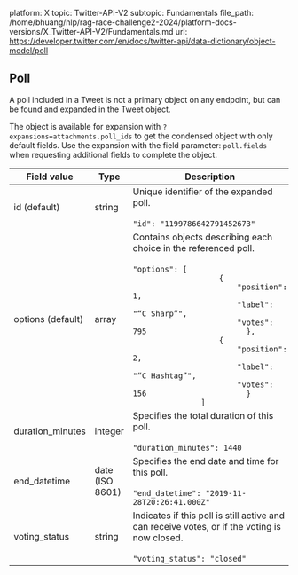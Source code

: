 platform: X
topic: Twitter-API-V2
subtopic: Fundamentals
file_path: /home/bhuang/nlp/rag-race-challenge2-2024/platform-docs-versions/X_Twitter-API-V2/Fundamentals.md
url: https://developer.twitter.com/en/docs/twitter-api/data-dictionary/object-model/poll


## Poll

A poll included in a Tweet is not a primary object on any endpoint, but can be found and expanded in the Tweet object. 

The object is available for expansion with `?expansions=attachments.poll_ids` to get the condensed object with only default fields. Use the expansion with the field parameter: `poll.fields` when requesting additional fields to complete the object.

| Field value | Type | Description |
| --- | --- | --- |
| id (default) | string | Unique identifier of the expanded poll.<br><br>`"id": "1199786642791452673"` |
| options (default) | array | Contains objects describing each choice in the referenced poll.<br><br>`"options": [                      {                          "position": 1,                          "label": "“C Sharp”",                          "votes": 795                      },                      {                          "position": 2,                          "label": "“C Hashtag”",                          "votes": 156                      }                  ]` |
| duration\_minutes | integer | Specifies the total duration of this poll.<br><br>`"duration_minutes": 1440` |
| end\_datetime | date (ISO 8601) | Specifies the end date and time for this poll.<br><br>`"end_datetime": "2019-11-28T20:26:41.000Z"` |
| voting\_status | string | Indicates if this poll is still active and can receive votes, or if the voting is now closed.<br><br>`"voting_status": "closed"` |
